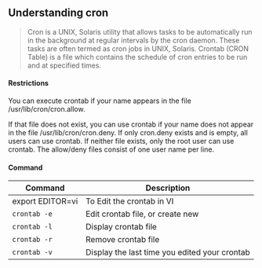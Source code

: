 ## Understanding cron

> Cron is a UNIX, Solaris utility that allows tasks to be automatically run in the background at regular intervals by the cron daemon. These tasks are often termed as cron jobs in UNIX, Solaris. Crontab (CRON Table) is a file which contains the schedule of cron entries to be run and at specified times.

#### Restrictions

You can execute crontab if your name appears in the file /usr/lib/cron/cron.allow.

If that file does not exist, you can use crontab if your name does not appear in the file /usr/lib/cron/cron.deny.
If only cron.deny exists and is empty, all users can use crontab. 
If neither file exists, only the root user can use crontab. The allow/deny files consist of one user name per line.

#### Command

| Command           | Description                                   |
|-------------------|-----------------------------------------------|
| export EDITOR=vi  | To Edit the crontab in VI                     |
| `crontab -e`      | Edit crontab file, or create new              |
| `crontab -l`      | Display crontab file                          |
| `crontab -r`      | Remove crontab file                           |
| `crontab -v`      | Display the last time you edited your crontab |
